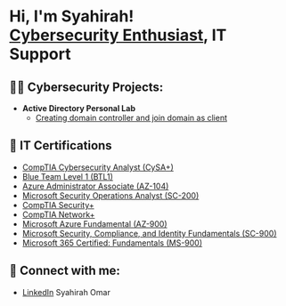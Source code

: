 <h1>Hi, I'm Syahirah! <br/><a href="https://www.linkedin.com/in/syahirah-omar/">Cybersecurity Enthusiast</a>, IT Support</h1>

<h2>👨‍💻 Cybersecurity Projects:</h2>

- <b> Active Directory Personal Lab</b>
  - [Creating domain controller and join domain as client](https://github.com/shiroma07/Algorithms-Practice)

<h2>🥇 IT Certifications</h2>

- [CompTIA Cybersecurity Analyst (CySA+)](https://www.credly.com/badges/4a7da69e-7ee2-4434-8611-82c62c444da8/public_url)
- [Blue Team Level 1 (BTL1)](https://www.credly.com/badges/80eb2ce1-aa5a-4680-b9be-e11ea11614d9/public_url)
- [Azure Administrator Associate (AZ-104)](https://learn.microsoft.com/api/credentials/share/en-us/SyahirahOmar-8427/7C1084859A35F4BF?sharingId=F3F984D7EE93DF78)
- [Microsoft Security Operations Analyst (SC-200)](https://www.credly.com/badges/dea525f8-67ec-4f7b-a5bd-9bd5d83aeafb)
- [CompTIA Security+](https://www.credly.com/badges/627d568c-dbc0-4876-99df-41ad64ea86cf/public_url)
- [CompTIA Network+](https://www.credly.com/badges/75eb39e7-4b44-49ca-b75a-574a104e3e12/public_url)
- [Microsoft Azure Fundamental (AZ-900)](https://www.credly.com/badges/dfa7e301-59fa-4c5f-8b96-baa3222690cf)
- [Microsoft Security, Compliance, and Identity Fundamentals (SC-900)](https://www.credly.com/badges/456d8c81-2275-4080-b9ad-c1931cbee931)
- [Microsoft 365 Certified: Fundamentals (MS-900)](https://www.credly.com/badges/12ad1ce1-96a2-4dcf-bb71-e4212f9133a1/public_url)


<h2> 🤳 Connect with me:</h2>

- [LinkedIn](https://www.linkedin.com/in/syahirah-omar/) Syahirah Omar

<!--
**shiroma07/shiroma07** is a ✨ _special_ ✨ repository because its `README.md` (this file) appears on your GitHub profile.

Here are some ideas to get you started:

- 🔭 I’m currently working on ...
- 🌱 I’m currently learning ...
- 👯 I’m looking to collaborate on ...
- 🤔 I’m looking for help with ...
- 💬 Ask me about ...
- 📫 How to reach me: ...
- 😄 Pronouns: ...
- ⚡ Fun fact: ...
-->
